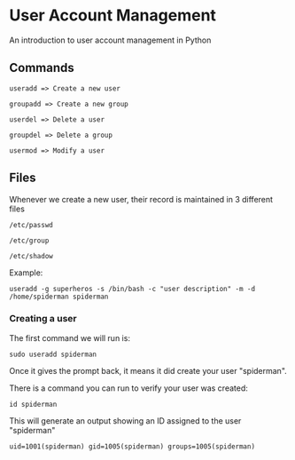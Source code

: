 # User Account Management
An introduction to user account management in Python

## Commands

```
useradd => Create a new user

groupadd => Create a new group

userdel => Delete a user

groupdel => Delete a group

usermod => Modify a user
```

## Files
Whenever we create a new user, their record is maintained in 3 different files

```
/etc/passwd

/etc/group

/etc/shadow
```

Example:

```
useradd -g superheros -s /bin/bash -c "user description" -m -d /home/spiderman spiderman
```

### Creating a user
The first command we will run is:
```
sudo useradd spiderman
```

Once it gives the prompt back, it means it did create your user "spiderman".

There is a command you can run to verify your user was created:

```
id spiderman
```

This will generate an output showing an ID assigned to the user "spiderman"

```
uid=1001(spiderman) gid=1005(spiderman) groups=1005(spiderman)
```